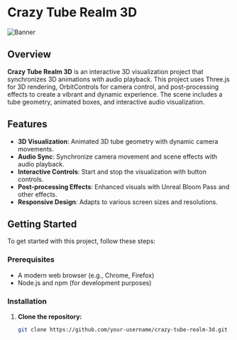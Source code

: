 # Crazy Tube Realm 3D

![Banner](https://example.com/banner-image.jpg) <!-- Replace with your actual banner image URL -->

## Overview

**Crazy Tube Realm 3D** is an interactive 3D visualization project that synchronizes 3D animations with audio playback. This project uses Three.js for 3D rendering, OrbitControls for camera control, and post-processing effects to create a vibrant and dynamic experience. The scene includes a tube geometry, animated boxes, and interactive audio visualization.

## Features

- **3D Visualization**: Animated 3D tube geometry with dynamic camera movements.
- **Audio Sync**: Synchronize camera movement and scene effects with audio playback.
- **Interactive Controls**: Start and stop the visualization with button controls.
- **Post-processing Effects**: Enhanced visuals with Unreal Bloom Pass and other effects.
- **Responsive Design**: Adapts to various screen sizes and resolutions.

## Getting Started

To get started with this project, follow these steps:

### Prerequisites

- A modern web browser (e.g., Chrome, Firefox)
- Node.js and npm (for development purposes)

### Installation

1. **Clone the repository:**

   ```bash
   git clone https://github.com/your-username/crazy-tube-realm-3d.git
